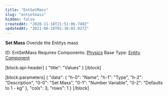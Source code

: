 ```yaml
---
title: "EntSetMass"
slug: "entsetmass"
hidden: false
createdAt: "2020-11-10T21:51:06.740Z"
updatedAt: "2021-06-18T01:38:02.027Z"
---
```

**Set Mass**
Overide the Entitys mass

ID: EntSetMass
Requires Components: [Physics](doc:entphysics)
Base Type: [Entity Component](doc:componententity)

[block:api-header]
{
  "title": "Values"
}
[/block]

[block:parameters]
{
  "data": {
    "h-0": "Name",
    "h-1": "Type",
    "h-2": "Description",
    "0-0": "Set Mass",
    "0-1": "Number Variable",
    "0-2": "Defaults to 1 - kg"
  },
  "cols": 3,
  "rows": 1
}
[/block]
